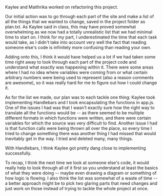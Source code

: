 Kaylee and Maithrika worked on refactoring this project.

Our initial action was to go through each part of the site and make a list of all the things that we wanted to change, saved in the project folder as plan.txt. As Kaylee said in class, this may have proved somewhat overwhelming as we now had a totally unrealistic list that we had minimal time to start on. I think for my part, I underestimated the time that each task would take, as I didn't take into account very well the fact that reading someone else's code is infinitely more confusing than reading your own.

Adding onto this, I think it would have helped us a lot if we had taken some time right away to look through each part of the project code and understand what exactly was happening within it. There were some areas where I had no idea where variables were coming from or what certain arbitrary numbers were being used to represent (also a reason comments are awesome), so it was really hard for me to figure out how I could change it.

As for the list we made, our plan was to each tackle one thing: Kaylee took implementing Handlebars and I took encapsulating the functions in app.js. One of the issues I had was that I wasn't exactly sure how the right way to translate all the functions would be -- as there seemed to be multiple different formats in which functions were written, and there were certain variables for which the source was very difficult to find. Another issue I had is that function calls were being thrown all over the place, so every time I tried to change something there was another thing I had missed that would inevitably get in the way. I tried and deleted many, many things.

With Handlebars, I think Kaylee got pretty dang close to implementing successfully.

To recap, I think the next time we look at someone else's code, it would really help to look through all of it first so you understand at least the basics of what they were doing -- maybe even drawing a diagram or something of how logic is flowing. I also think the list was somewhat of a waste of time -- a better approach might be to pick two glaring parts that need changes and just work on those instead of trying to tackle the whole project at once.
